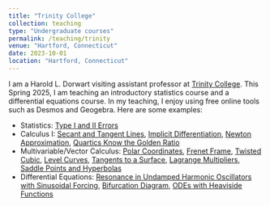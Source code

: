 ```yaml
---
title: "Trinity College"
collection: teaching
type: "Undergraduate courses"
permalink: /teaching/trinity
venue: "Hartford, Connecticut"
date: 2023-10-01
location: "Hartford, Connecticut"
---
```


I am a Harold L. Dorwart visiting assistant professor at [Trinity College](https://www.trincoll.edu/mathematics/). This Spring 2025, I am teaching an introductory statistics course and a differential equations course. In my teaching, I enjoy using free online tools such as Desmos and Geogebra. Here are some examples: 
* Statistics: [Type I and II Errors](https://www.desmos.com/calculator/06ljv6oxtu)
* Calculus I: [Secant and Tangent Lines](https://www.desmos.com/calculator/uhor2kqhki), [Implicit Differentiation](https://www.desmos.com/calculator/qygf7xdkjc), [Newton Approximation](https://www.desmos.com/calculator/s8d8rgrrdx), [Quartics Know the Golden Ratio](https://www.desmos.com/calculator/bzodfdyj5b)
* Multivariable/Vector Calculus: [Polar Coordinates](https://www.desmos.com/calculator/fzqpsdy7or), [Frenet Frame](https://www.geogebra.org/3d/qbc9v6xc), [Twisted Cubic](https://www.geogebra.org/3d/yvf4cya8), [Level Curves](https://www.desmos.com/calculator/v7cwcrisnb), [Tangents to a Surface](https://www.geogebra.org/3d/t7kgsrxg), [Lagrange Multipliers](https://www.desmos.com/calculator/q2ciblaguj), [Saddle Points and Hyperbolas](https://www.desmos.com/calculator/xc1atqqvyz)
* Differential Equations: [Resonance in Undamped Harmonic Oscillators with Sinusoidal Forcing](https://www.desmos.com/calculator/u9qrxmhhlr), [Bifurcation Diagram](https://www.desmos.com/calculator/qlcogpj21k), [ODEs with Heaviside Functions](https://www.desmos.com/calculator/pxrrbkjazd)
